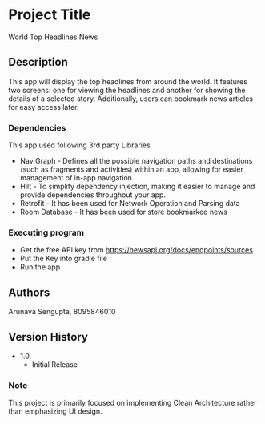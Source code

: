 # Project Title

World Top Headlines News

## Description

This app will display the top headlines from around the world. It features two screens: one for viewing the headlines and another for showing the details of a selected story. Additionally, users can bookmark news articles for easy access later.

### Dependencies

This app used following 3rd party Libraries

* Nav Graph - Defines all the possible navigation paths and destinations (such as fragments and activities) within an app, allowing for easier management of in-app navigation.
* Hilt - To simplify dependency injection, making it easier to manage and provide dependencies throughout your app.
* Retrofit - It has been used for Network Operation and Parsing data
* Room Database - It has been used for store bookmarked news


### Executing program

* Get the free API key from https://newsapi.org/docs/endpoints/sources
* Put the Key into gradle file
* Run the app

## Authors

Arunava Sengupta, 8095846010

## Version History

* 1.0
    * Initial Release

### Note

This project is primarily focused on implementing Clean Architecture rather than emphasizing UI design.
